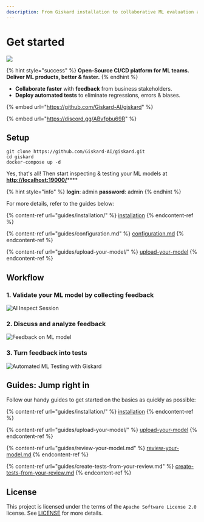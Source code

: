 ```yaml
---
description: From Giskard installation to collaborative ML evaluation and testing
---
```


# Get started



![](<.gitbook/assets/Screenshot 2022-06-01 at 10.15.28 (1).png>)

{% hint style="success" %}
**Open-Source CI/CD platform for ML teams. Deliver ML products, better & faster.**&#x20;
{% endhint %}

* **Collaborate faster** with **feedback** from business stakeholders.
* **Deploy automated tests** to eliminate regressions, errors & biases.

{% embed url="https://github.com/Giskard-AI/giskard" %}

{% embed url="https://discord.gg/ABvfpbu69R" %}

## Setup

```batch
git clone https://github.com/Giskard-AI/giskard.git
cd giskard
docker-compose up -d
```

Yes, that's all!  Then start inspecting & testing your ML models at [**http://localhost:19000/**](http://localhost:19000/)****

{% hint style="info" %}
**login**: admin  **password**: admin
{% endhint %}

For more details, refer to the guides below:

{% content-ref url="guides/installation/" %}
[installation](guides/installation/)
{% endcontent-ref %}

{% content-ref url="guides/configuration.md" %}
[configuration.md](guides/configuration.md)
{% endcontent-ref %}

{% content-ref url="guides/upload-your-model/" %}
[upload-your-model](guides/upload-your-model/)
{% endcontent-ref %}

## Workflow

### 1. Validate your ML model by collecting feedback

![AI Inspect Session](<.gitbook/assets/Give feedbcack.jpg>)

### 2. Discuss and analyze feedback

![Feedback on ML model](<.gitbook/assets/Screenshot 2022-03-08 at 10.00.08.png>)

### 3. Turn feedback into tests

![Automated ML Testing with Giskard](<.gitbook/assets/Screenshot 2022-07-18 at 10.29.32.png>)

## Guides: Jump right in

Follow our handy guides to get started on the basics as quickly as possible:

{% content-ref url="guides/installation/" %}
[installation](guides/installation/)
{% endcontent-ref %}

{% content-ref url="guides/upload-your-model/" %}
[upload-your-model](guides/upload-your-model/)
{% endcontent-ref %}

{% content-ref url="guides/review-your-model.md" %}
[review-your-model.md](guides/review-your-model.md)
{% endcontent-ref %}

{% content-ref url="guides/create-tests-from-your-review.md" %}
[create-tests-from-your-review.md](guides/create-tests-from-your-review.md)
{% endcontent-ref %}

## License

This project is licensed under the terms of the `Apache Software License 2.0` license. See [LICENSE](https://github.com/Giskard-AI/giskard/blob/main/LICENSE) for more details.
